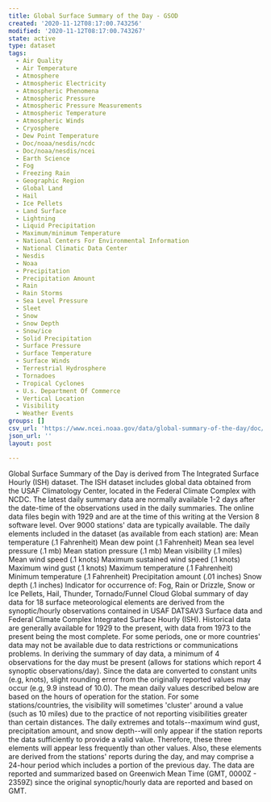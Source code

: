```yaml
---
title: Global Surface Summary of the Day - GSOD
created: '2020-11-12T08:17:00.743256'
modified: '2020-11-12T08:17:00.743267'
state: active
type: dataset
tags:
  - Air Quality
  - Air Temperature
  - Atmosphere
  - Atmospheric Electricity
  - Atmospheric Phenomena
  - Atmospheric Pressure
  - Atmospheric Pressure Measurements
  - Atmospheric Temperature
  - Atmospheric Winds
  - Cryosphere
  - Dew Point Temperature
  - Doc/noaa/nesdis/ncdc
  - Doc/noaa/nesdis/ncei
  - Earth Science
  - Fog
  - Freezing Rain
  - Geographic Region
  - Global Land
  - Hail
  - Ice Pellets
  - Land Surface
  - Lightning
  - Liquid Precipitation
  - Maximum/minimum Temperature
  - National Centers For Environmental Information
  - National Climatic Data Center
  - Nesdis
  - Noaa
  - Precipitation
  - Precipitation Amount
  - Rain
  - Rain Storms
  - Sea Level Pressure
  - Sleet
  - Snow
  - Snow Depth
  - Snow/ice
  - Solid Precipitation
  - Surface Pressure
  - Surface Temperature
  - Surface Winds
  - Terrestrial Hydrosphere
  - Tornadoes
  - Tropical Cyclones
  - U.s. Department Of Commerce
  - Vertical Location
  - Visibility
  - Weather Events
groups: []
csv_url: 'https://www.ncei.noaa.gov/data/global-summary-of-the-day/doc/sample.csv'
json_url: ''
layout: post

---
```

Global Surface Summary of the Day is derived from The Integrated Surface Hourly (ISH) dataset. The ISH dataset includes global data obtained from the USAF Climatology Center, located in the Federal Climate Complex with NCDC. The latest daily summary data are normally available 1-2 days after the date-time of the observations used in the daily summaries. The online data files begin with 1929 and are at the time of this writing at the Version 8 software level. Over 9000 stations' data are typically available. The daily elements included in the dataset (as available from each station) are: Mean temperature (.1 Fahrenheit) Mean dew point (.1 Fahrenheit) Mean sea level pressure (.1 mb) Mean station pressure (.1 mb) Mean visibility (.1 miles) Mean wind speed (.1 knots) Maximum sustained wind speed (.1 knots) Maximum wind gust (.1 knots) Maximum temperature (.1 Fahrenheit) Minimum temperature (.1 Fahrenheit) Precipitation amount (.01 inches) Snow depth (.1 inches) Indicator for occurrence of: Fog, Rain or Drizzle, Snow or Ice Pellets, Hail, Thunder, Tornado/Funnel Cloud Global summary of day data for 18 surface meteorological elements are derived from the synoptic/hourly observations contained in USAF DATSAV3 Surface data and Federal Climate Complex Integrated Surface Hourly (ISH). Historical data are generally available for 1929 to the present, with data from 1973 to the present being the most complete. For some periods, one or more countries' data may not be available due to data restrictions or communications problems. In deriving the summary of day data, a minimum of 4 observations for the day must be present (allows for stations which report 4 synoptic observations/day). Since the data are converted to constant units (e.g, knots), slight rounding error from the originally reported values may occur (e.g, 9.9 instead of 10.0). The mean daily values described below are based on the hours of operation for the station. For some stations/countries, the visibility will sometimes 'cluster' around a value (such as 10 miles) due to the practice of not reporting visibilities greater than certain distances. The daily extremes and totals--maximum wind gust, precipitation amount, and snow depth--will only appear if the station reports the data sufficiently to provide a valid value. Therefore, these three elements will appear less frequently than other values. Also, these elements are derived from the stations' reports during the day, and may comprise a 24-hour period which includes a portion of the previous day. The data are reported and summarized based on Greenwich Mean Time (GMT, 0000Z - 2359Z) since the original synoptic/hourly data are reported and based on GMT.
